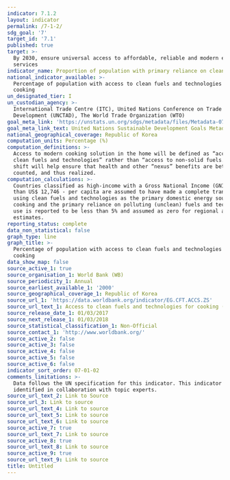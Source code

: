 ```yaml
---
indicator: 7.1.2
layout: indicator
permalink: /7-1-2/
sdg_goal: '7'
target_id: '7.1'
published: true
target: >-
  By 2030, ensure universal access to affordable, reliable and modern energy
  services
indicator_name: Proportion of population with primary reliance on clean fuels and technology
national_indicator_available: >-
  Percentage of population with access to clean fuels and technologies for
  cooking
un_designated_tier: I
un_custodian_agency: >-
  International Trade Centre (ITC), United Nations Conference on Trade and
  Development (UNCTAD), The World Trade Organization (WTO)
goal_meta_link: 'https://unstats.un.org/sdgs/metadata/files/Metadata-07-01-02.pdf'
goal_meta_link_text: United Nations Sustainable Development Goals Metadata (PDF 232 KB)
national_geographical_coverage: Republic of Korea
computation_units: Percentage (%)
computation_definitions: >-
  Access to modern cooking solution in the home will be defined as “access to
  clean fuels and technologies” rather than “access to non-solid fuels.” This
  shift will help ensure that health and other “nexus” benefits are better
  counted, and thus realized.
computation_calculations: >-
  Countries classified as high-income with a Gross National Income (GNI) of more
  than US$ 12,746 - per capita are assumed to have made a complete transition to
  using clean fuels and technologies as the primary domestic energy source for
  cooking and the primary reliance on polluting (unclean) fuels and technologies
  use is reported to be less than 5% and assumed as zero for regional and global
  estimates.
reporting_status: complete
data_non_statistical: false
graph_type: line
graph_title: >-
  Percentage of population with access to clean fuels and technologies for
  cooking
data_show_map: false
source_active_1: true
source_organisation_1: World Bank (WB)
source_periodicity_1: Annual
source_earliest_available_1: '2000'
source_geographical_coverage_1: Republic of Korea
source_url_1: 'https://data.worldbank.org/indicator/EG.CFT.ACCS.ZS'
source_url_text_1: Access to clean fuels and technologies for cooking (% of population)
source_release_date_1: 01/03/2017
source_next_release_1: 01/03/2018
source_statistical_classification_1: Non-Official
source_contact_1: 'http://www.worldbank.org/'
source_active_2: false
source_active_3: false
source_active_4: false
source_active_5: false
source_active_6: false
indicator_sort_order: 07-01-02
comments_limitations: >-
  Data follows the UN specification for this indicator. This indicator has been
  identified in collaboration with topic experts.
source_url_text_2: Link to Source
source_url_3: Link to source
source_url_text_4: Link to source
source_url_text_5: Link to source
source_url_text_6: Link to source
source_active_7: true
source_url_text_7: Link to source
source_active_8: true
source_url_text_8: Link to source
source_active_9: true
source_url_text_9: Link to source
title: Untitled
---
```

